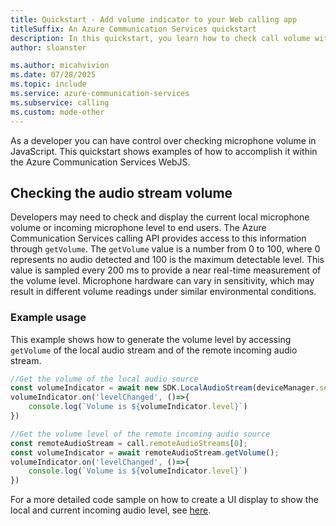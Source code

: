 ```yaml
---
title: Quickstart - Add volume indicator to your Web calling app
titleSuffix: An Azure Communication Services quickstart
description: In this quickstart, you learn how to check call volume within your Web app when using Azure Communication Services.
author: sloanster

ms.author: micahvivion
ms.date: 07/28/2025
ms.topic: include
ms.service: azure-communication-services
ms.subservice: calling
ms.custom: mode-other
---
```


As a developer you can have control over checking microphone volume in JavaScript. This quickstart shows examples of how to accomplish it within the Azure Communication Services WebJS.

## Checking the audio stream volume
Developers may need to check and display the current local microphone volume or incoming microphone level to end users. The Azure Communication Services calling API provides access to this information through `getVolume`. The `getVolume` value is a number from 0 to 100, where 0 represents no audio detected and 100 is the maximum detectable level. This value is sampled every 200 ms to provide a near real-time measurement of the volume level. Microphone hardware can vary in sensitivity, which may result in different volume readings under similar environmental conditions.

### Example usage
This example shows how to generate the volume level by accessing `getVolume` of the local audio stream and of the remote incoming audio stream.

```javascript
//Get the volume of the local audio source
const volumeIndicator = await new SDK.LocalAudioStream(deviceManager.selectedMicrophone).getVolume();
volumeIndicator.on('levelChanged', ()=>{
    console.log(`Volume is ${volumeIndicator.level}`)
})

//Get the volume level of the remote incoming audio source
const remoteAudioStream = call.remoteAudioStreams[0];
const volumeIndicator = await remoteAudioStream.getVolume();
volumeIndicator.on('levelChanged', ()=>{
    console.log(`Volume is ${volumeIndicator.level}`)
})
```

For a more detailed code sample on how to create a UI display to show the local and current incoming audio level, see [here](https://github.com/Azure-Samples/communication-services-web-calling-tutorial/blob/2a3548dd4446fa2e06f5f5b2c2096174500397c9/Project/src/MakeCall/VolumeVisualizer.js).

